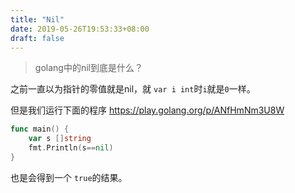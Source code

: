 ```yaml
---
title: "Nil"
date: 2019-05-26T19:53:33+08:00
draft: false
---
```


> golang中的nil到底是什么？

之前一直以为指针的零值就是nil，就 `var i int`时`i`就是`0`一样。

但是我们运行下面的程序
https://play.golang.org/p/ANfHmNm3U8W

```go
func main() {
	var s []string
	fmt.Println(s==nil)
}
```

也是会得到一个 `true`的结果。
